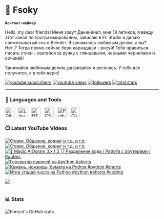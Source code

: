# 🥑 Fsoky

**`Контент-мейкер`**

Hello, my dear friends! Меня зовут Данииииил, мне 19 летиков, я введу этот канал по программированию, зависаю в FL Studio и делаю свежевыжатый сок в Blender. Я занимаюсь любимым делом, а вы? Нет..? Тогда прямо сейчас бери карандаши - рисуй! Тебе нравиться писать стихи - хватайся за ручку с глянцевыми, черными чернилами и сочиняй!

Занимайся любимым делом, развивайся и веселись. У тебя все получится, я в тебя верю!

   <p align="left">
      <a href="https://www.youtube.com/c/fknight?sub_confirmation=1">
         <img alt="youtube subscribers" title="Subscribe to my YouTube channel" src="https://custom-icon-badges.demolab.com/youtube/channel/subscribers/UCeiC2G8vcz6tBmvVo8ydMgQ?color=%23E05D44&label=SUBSCRIBE&logo=video&logoColor=white&style=for-the-badge&labelColor=CE4630"/></a> 
      <a href="https://www.youtube.com/c/fknight">
         <img alt="youtube views" title="YouTube views" src="https://custom-icon-badges.demolab.com/youtube/channel/views/UCeiC2G8vcz6tBmvVo8ydMgQ?color=%23E1AD0E&logo=eye&logoColor=white&style=for-the-badge&labelColor=C79600"/></a> 
      <a href="https://github.com/ForrestKnight?tab=followers">
         <img alt="followers" title="Follow me on Github" src="https://custom-icon-badges.demolab.com/github/followers/Fsoky?color=236ad3&labelColor=1155ba&style=for-the-badge&logo=person-add&label=Follow&logoColor=white"/></a>
      <a href="https://github.com/ForrestKnight?tab=repositories&sort=stargazers">
         <img alt="total stars" title="Total stars on GitHub" src="https://custom-icon-badges.demolab.com/github/stars/Fsoky?color=55960c&style=for-the-badge&labelColor=488207&logo=star"/></a>
   </p>

---

### 🧰 Languages and Tools

<img align="left" alt="Git" width="30px" style="padding-right:10px;" src="https://cdn.jsdelivr.net/gh/devicons/devicon/icons/git/git-original.svg" />
<img align="left" alt="Linux" width="30px" style="padding-right:10px;" src="https://cdn.jsdelivr.net/gh/devicons/devicon/icons/linux/linux-original.svg" />
<img align="left" alt="HTML" width="30px" style="padding-right:10px;" src="https://cdn.jsdelivr.net/gh/devicons/devicon/icons/html5/html5-plain.svg" />
<img align="left" alt="CSS" width="30px" style="padding-right:10px;" src="https://cdn.jsdelivr.net/gh/devicons/devicon/icons/css3/css3-plain.svg" />
<img align="left" alt="Python" width="30px" style="padding-right:10px;" src="https://cdn.jsdelivr.net/gh/devicons/devicon/icons/python/python-plain.svg" />
<img align="left" alt="GitHub" width="30px" style="padding-right:10px;" src="https://cdn.jsdelivr.net/gh/devicons/devicon/icons/github/github-original.svg" />

<br />

#

### 📺 Latest YouTube Videos

<!-- BEGIN YOUTUBE-CARDS -->
[![Стрим. Общение, кодинг и т.д. и т.п.](https://ytcards.demolab.com/?id=EgV9NJTHVWU&title=%D0%A1%D1%82%D1%80%D0%B8%D0%BC.+%D0%9E%D0%B1%D1%89%D0%B5%D0%BD%D0%B8%D0%B5%2C+%D0%BA%D0%BE%D0%B4%D0%B8%D0%BD%D0%B3+%D0%B8+%D1%82.%D0%B4.+%D0%B8+%D1%82.%D0%BF.&lang=en&timestamp=1696447403&background_color=%230d1117&title_color=%23ffffff&stats_color=%23dedede&max_title_lines=1&width=250&border_radius=5 "Стрим. Общение, кодинг и т.д. и т.п.")](https://www.youtube.com/watch?v=EgV9NJTHVWU)
[![Стрим. Общение, кодинг и т.д. и т.п.](https://ytcards.demolab.com/?id=VoC5qOnwV8w&title=%D0%A1%D1%82%D1%80%D0%B8%D0%BC.+%D0%9E%D0%B1%D1%89%D0%B5%D0%BD%D0%B8%D0%B5%2C+%D0%BA%D0%BE%D0%B4%D0%B8%D0%BD%D0%B3+%D0%B8+%D1%82.%D0%B4.+%D0%B8+%D1%82.%D0%BF.&lang=en&timestamp=1696446832&background_color=%230d1117&title_color=%23ffffff&stats_color=%23dedede&max_title_lines=1&width=250&border_radius=5 "Стрим. Общение, кодинг и т.д. и т.п.")](https://www.youtube.com/watch?v=VoC5qOnwV8w)
[![🔮 Magic AIOgram 3.x [ 3 ] | Разделение кода / Работа с роутерами / Routers](https://ytcards.demolab.com/?id=BTqQwf9cZs8&title=%F0%9F%94%AE+Magic+AIOgram+3.x+%5B+3+%5D+%7C+%D0%A0%D0%B0%D0%B7%D0%B4%D0%B5%D0%BB%D0%B5%D0%BD%D0%B8%D0%B5+%D0%BA%D0%BE%D0%B4%D0%B0+%2F+%D0%A0%D0%B0%D0%B1%D0%BE%D1%82%D0%B0+%D1%81+%D1%80%D0%BE%D1%83%D1%82%D0%B5%D1%80%D0%B0%D0%BC%D0%B8+%2F+Routers&lang=en&timestamp=1696344493&background_color=%230d1117&title_color=%23ffffff&stats_color=%23dedede&max_title_lines=1&width=250&border_radius=5 "🔮 Magic AIOgram 3.x [ 3 ] | Разделение кода / Работа с роутерами / Routers")](https://www.youtube.com/watch?v=BTqQwf9cZs8)
[![Генератор паролей на #python #shorts](https://ytcards.demolab.com/?id=fsMrjpB9yGo&title=%D0%93%D0%B5%D0%BD%D0%B5%D1%80%D0%B0%D1%82%D0%BE%D1%80+%D0%BF%D0%B0%D1%80%D0%BE%D0%BB%D0%B5%D0%B9+%D0%BD%D0%B0+%23python+%23shorts&lang=en&timestamp=1696155963&background_color=%230d1117&title_color=%23ffffff&stats_color=%23dedede&max_title_lines=1&width=250&border_radius=5 "Генератор паролей на #python #shorts")](https://www.youtube.com/watch?v=fsMrjpB9yGo)
[![Камень, ножницы, бумага на Python #python #shorts](https://ytcards.demolab.com/?id=8EqSvGnd8Ks&title=%D0%9A%D0%B0%D0%BC%D0%B5%D0%BD%D1%8C%2C+%D0%BD%D0%BE%D0%B6%D0%BD%D0%B8%D1%86%D1%8B%2C+%D0%B1%D1%83%D0%BC%D0%B0%D0%B3%D0%B0+%D0%BD%D0%B0+Python+%23python+%23shorts&lang=en&timestamp=1695813508&background_color=%230d1117&title_color=%23ffffff&stats_color=%23dedede&max_title_lines=1&width=250&border_radius=5 "Камень, ножницы, бумага на Python #python #shorts")](https://www.youtube.com/watch?v=8EqSvGnd8Ks)
[![Игра угадай число на Python #python #shorts #coding](https://ytcards.demolab.com/?id=zBRSxVBqv7M&title=%D0%98%D0%B3%D1%80%D0%B0+%D1%83%D0%B3%D0%B0%D0%B4%D0%B0%D0%B9+%D1%87%D0%B8%D1%81%D0%BB%D0%BE+%D0%BD%D0%B0+Python+%23python+%23shorts+%23coding&lang=en&timestamp=1695809760&background_color=%230d1117&title_color=%23ffffff&stats_color=%23dedede&max_title_lines=1&width=250&border_radius=5 "Игра угадай число на Python #python #shorts #coding")](https://www.youtube.com/watch?v=zBRSxVBqv7M)
<!-- END YOUTUBE-CARDS -->

[<img src="https://custom-icon-badges.demolab.com/badge/-Subscribe%20For%20More-red?style=for-the-badge&logo=video&logoColor=white"/>](https://www.youtube.com/c/Фсоки?sub_confirmation=1)

#

### 📊 Stats

![Forrest's GitHub stats](https://github-readme-stats.vercel.app/api?username=fsoky&show_icons=true&theme=dracula)

<!-- ![GitHub Streak](https://streak-stats.demolab.com?user=ForrestKnight&theme=dracula&border_radius=4.5) -->
